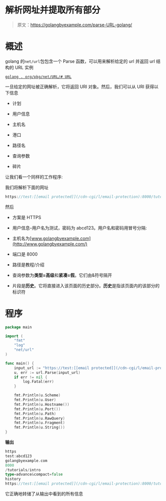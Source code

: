 # 解析网址并提取所有部分

> 原文：<https://golangbyexample.com/parse-URL-golang/>

# **概述**

golang 的`net/url`包包含一个 Parse 函数，可以用来解析给定的 url 并返回 url 结构的 URL 实例

[`golang . org/pkg/net/URL/# URL`](https://golang.org/pkg/net/url/#URL)

一旦给定的网址被正确解析，它将返回 URI 对象。然后，我们可以从 URI 获得以下信息

*   计划

*   用户信息

*   主机名

*   港口

*   路径名

*   查询参数

*   碎片

让我们看一个同样的工作程序:

我们将解析下面的网址

```go
https://test:[[email protected]](/cdn-cgi/l/email-protection):8000/tutorials/intro?type=advance&compact=false#history
```

然后

*   方案是 HTTPS

*   用户信息–用户名为测试，密码为 abcd123。用户名和密码用冒号分隔:

*   主机名为[www.golangbyexample.com](http://www.golangbyexample.com/)

*   端口是 8000

*   路径是教程/介绍

*   查询参数为**类型=高级**和**紧凑=假**。它们由&符号隔开

*   片段是**历史**。它将直接进入该页面的历史部分。**历史**是指该页面内的该部分的标识符

# **程序**

```go
package main

import (
	"fmt"
	"log"
	"net/url"
)

func main() {
	input_url := "https://test:[[email protected]](/cdn-cgi/l/email-protection):8000/tutorials/intro?type=advance&compact=false#history"
	u, err := url.Parse(input_url)
	if err != nil {
		log.Fatal(err)
	}

	fmt.Println(u.Scheme)
	fmt.Println(u.User)
	fmt.Println(u.Hostname())
	fmt.Println(u.Port())
	fmt.Println(u.Path)
	fmt.Println(u.RawQuery)
	fmt.Println(u.Fragment)
	fmt.Println(u.String())
}
```

**输出**

```go
https
test:abcd123
golangbyexample.com
8000
/tutorials/intro
type=advance&compact=false
history
https://test:[[email protected]](/cdn-cgi/l/email-protection):8000/tutorials/intro?type=advance&compact=false#history
```

它正确地转储了从输出中看到的所有信息